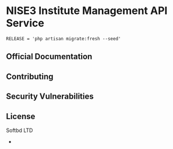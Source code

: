 # NISE3 Institute Management API Service

```shell
RELEASE = 'php artisan migrate:fresh --seed'
```
## Official Documentation
 
## Contributing
 
## Security Vulnerabilities
 
## License
 Softbd LTD

-